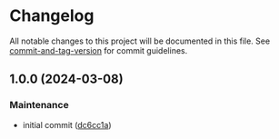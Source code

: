 # Changelog

All notable changes to this project will be documented in this file. See [commit-and-tag-version](https://github.com/absolute-version/commit-and-tag-version) for commit guidelines.

## 1.0.0 (2024-03-08)


### Maintenance

* initial commit ([dc6cc1a](https://github.com/aparajita/capacitor-ios-silent-notifications/commit/dc6cc1ac7e702d73cbda14e3f052e5ee81fba1f1))
